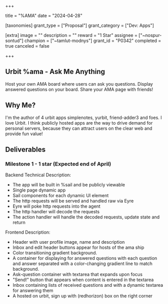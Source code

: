 +++

title = "%AMA"
date = "2024-04-28"

[taxonomies]
grant_type = ["Proposal"]
grant_category = ["Dev: Apps"]

[extra]
image = ""
description = ""
reward = "1 Star"
assignee = ["~nospur-sontud"]
champion = ["~tamlut-modnys"]
grant_id = "P0342"
completed = true
canceled = false

+++

## Urbit %ama - Ask Me Anything
Host your own AMA board where users can ask you questions. Display answered questions on your board. Share your AMA page with friends! 

## Why Me?
I'm the author of 4 urbit apps simplenotes, yurbit, friend-adder3 and foes. I love Urbit. I think publicly hosted apps are the way to drive demand for personal servers, because they can attract users on the clear web and provide fun value!

## Deliverables

### Milestone 1 - 1 star (Expected end of April)

Backend Technical Description:
- The app will be built in %sail and be publicly viewable
- Single page dynamic app
- Sail components for each dynamic UI element
- The http requests will be served and handled raw via Eyre 
- Eyre will poke http requests into the agent 
- The http handler will decode the requests 
- The action handler will handle the decoded requests, update state and return 


Frontend Description:
- Header with user profile image, name and description
- Inbox and edit header buttons appear for hosts of the ama ship
- Color transitioning gradient background. 
- A container for displaying for answered questions with each question and answer separated with a color-changing gradient line to match background.  
- Ask-question container with textarea that expands upon focus
- "Send!" button that appears when content is entered in the textarea
- Inbox containing lists of received questions and with a dynamic textarea for answering them
- A hosted on urbit, sign up with (redhorizon) box on the right corner

